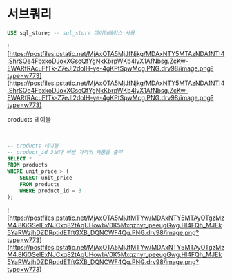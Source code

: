 # 서브쿼리

```sql
USE sql_store; -- sql_store 데이터베이스 사용
```

![https://postfiles.pstatic.net/MjAxOTA5MjJfNjkg/MDAxNTY5MTAzNDA1NTI4.ShrSQe4FbxkoDJoxXGscQfYgNkKbrpWKb4lyX1AfNbsg.ZcKw-EWARfRAcuFfTk-Z7eJI2doIH-ye-4gKPtSpwMcg.PNG.drv98/image.png?type=w773](https://postfiles.pstatic.net/MjAxOTA5MjJfNjkg/MDAxNTY5MTAzNDA1NTI4.ShrSQe4FbxkoDJoxXGscQfYgNkKbrpWKb4lyX1AfNbsg.ZcKw-EWARfRAcuFfTk-Z7eJI2doIH-ye-4gKPtSpwMcg.PNG.drv98/image.png?type=w773)

products 테이블

<br>

```sql
-- products 테이블
-- product_id 3보다 비싼 가격의 제품을 출력
SELECT *
FROM products
WHERE unit_price > (
	SELECT unit_price 
	FROM products 
	WHERE product_id = 3
);
```

![https://postfiles.pstatic.net/MjAxOTA5MjJfMTYw/MDAxNTY5MTAyOTgzMzM4.8KiGSeIExNJCxq82tAgUHowbV0K5Mxqznyr_peeugGwg.Hl4FQh_MJEk5YaRWzjhDZDRptidETftGXB_DQNCWF4Qg.PNG.drv98/image.png?type=w773](https://postfiles.pstatic.net/MjAxOTA5MjJfMTYw/MDAxNTY5MTAyOTgzMzM4.8KiGSeIExNJCxq82tAgUHowbV0K5Mxqznyr_peeugGwg.Hl4FQh_MJEk5YaRWzjhDZDRptidETftGXB_DQNCWF4Qg.PNG.drv98/image.png?type=w773)

